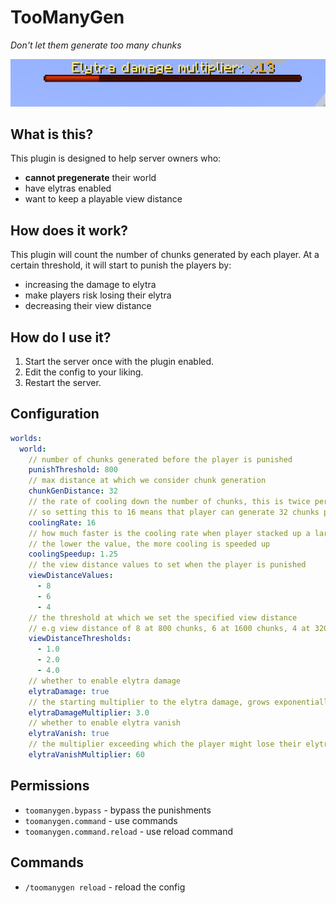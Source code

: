 # TooManyGen

*Don't let them generate too many chunks*

![Bossbar](assets/bossbar.png)

## What is this?
This plugin is designed to help server owners who:
- **cannot pregenerate** their world
- have elytras enabled
- want to keep a playable view distance

## How does it work?
This plugin will count the number of chunks generated by each player. At a certain
threshold, it will start to punish the players by:
- increasing the damage to elytra
- make players risk losing their elytra
- decreasing their view distance

## How do I use it?
1. Start the server once with the plugin enabled.
2. Edit the config to your liking.
3. Restart the server.

## Configuration
```yaml
worlds:
  world:
    // number of chunks generated before the player is punished
    punishThreshold: 800
    // max distance at which we consider chunk generation
    chunkGenDistance: 32
    // the rate of cooling down the number of chunks, this is twice per second
    // so setting this to 16 means that player can generate 32 chunks per second
    coolingRate: 16
    // how much faster is the cooling rate when player stacked up a large number
    // the lower the value, the more cooling is speeded up
    coolingSpeedup: 1.25
    // the view distance values to set when the player is punished
    viewDistanceValues:
      - 8
      - 6
      - 4
    // the threshold at which we set the specified view distance
    // e.g view distance of 8 at 800 chunks, 6 at 1600 chunks, 4 at 3200 chunks
    viewDistanceThresholds:
      - 1.0
      - 2.0
      - 4.0
    // whether to enable elytra damage
    elytraDamage: true
    // the starting multiplier to the elytra damage, grows exponentially
    elytraDamageMultiplier: 3.0
    // whether to enable elytra vanish
    elytraVanish: true
    // the multiplier exceeding which the player might lose their elytra
    elytraVanishMultiplier: 60
```

## Permissions
- `toomanygen.bypass` - bypass the punishments
- `toomanygen.command` - use commands
- `toomanygen.command.reload` - use reload command

## Commands
- `/toomanygen reload` - reload the config